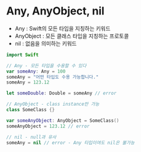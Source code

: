 # Any, AnyObject, nil



* Any : Swift의 모든 타입을 지칭하는 키워드
* AnyObject : 모든 클래스 타입을 지칭하는 프로토콜
* nil : 없음을 의미하는 키워드

```swift
import Swift

// Any - 모든 타입을 수용할 수 있다
var someAny: Any = 100
someAny = "어떤 타입도 수용 가능합니다."
someAny = 123.12

let someDouble: Double = someAny // error

// AnyObject - class instance만 가능
class SomeClass {}

var someAnyObject: AnyObject = SomeClass()
someAnyObject = 123.12 // error

// nil - null과 유사
someAny = nil // error - Any 타입이여도 nil은 불가능

```

